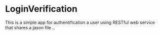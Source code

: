# LoginVerification
This is a simple app for authentification a user  using RESTful web service that shares a jason file ..
